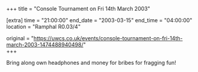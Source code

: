 +++
title = "Console Tournament on Fri 14th March 2003"

[extra]
time = "21:00:00"
end_date = "2003-03-15"
end_time = "04:00:00"
location = "Ramphal R0.03/4"

original = "https://uwcs.co.uk/events/console-tournament-on-fri-14th-march-2003-1474488940498/"    
+++

Bring along own headphones and money for bribes for fragging fun\!

